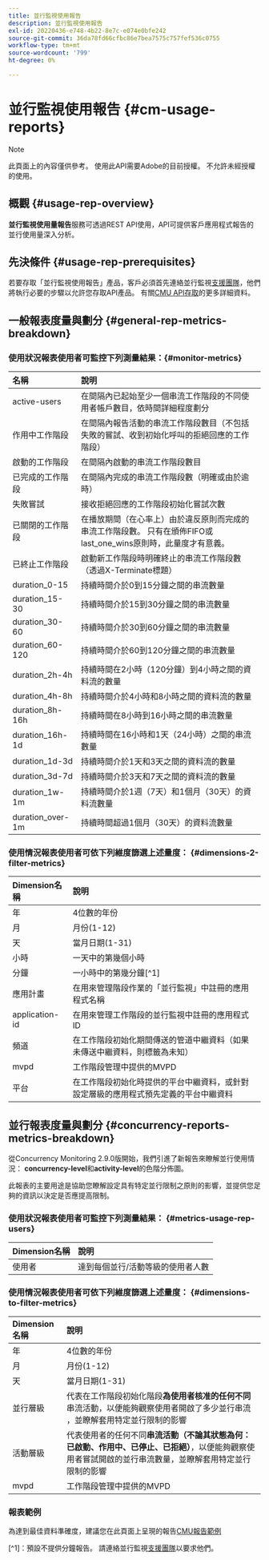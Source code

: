 ```yaml
---
title: 並行監視使用報告
description: 並行監視使用報告
exl-id: 20220436-e748-4b22-8e7c-e074e0bfe242
source-git-commit: 36da78fd66cfbc86e7bea7575c757fef536c0755
workflow-type: tm+mt
source-wordcount: '799'
ht-degree: 0%

---
```


# 並行監視使用報告 {#cm-usage-reports}

>[!NOTE]
>
>此頁面上的內容僅供參考。 使用此API需要Adobe的目前授權。 不允許未經授權的使用。



## 概觀 {#usage-rep-overview}

**並行監視使用量報告**&#x200B;服務可透過REST API使用，API可提供客戶應用程式報告的並行使用量深入分析。

## 先決條件 {#usage-rep-prerequisites}

若要存取「並行監視使用報告」產品，客戶必須首先連絡並行監視[支援團隊](mailto:tve-support@adobe.com)，他們將執行必要的步驟以允許您存取API產品。 有關[CMU API存取](/help/concurrency-monitoring/cmu-api-access.md)的更多詳細資料。

## 一般報表度量與劃分 {#general-rep-metrics-breakdown}

### 使用狀況報表使用者可監控下列測量結果：{#monitor-metrics}

| 名稱 | 說明 |
|:---|:---|
| active-users | 在間隔內已起始至少一個串流工作階段的不同使用者帳戶數目，依時間詳細程度劃分 |
| 作用中工作階段 | 在間隔內報告活動的串流工作階段數目（不包括失敗的嘗試、收到初始化呼叫的拒絕回應的工作階段） |
| 啟動的工作階段 | 在間隔內啟動的串流工作階段數目 |
| 已完成的工作階段 | 在間隔內完成的串流工作階段數（明確或由於逾時） |
| 失敗嘗試 | 接收拒絕回應的工作階段初始化嘗試次數 |
| 已關閉的工作階段 | 在播放期間（在心率上）由於違反原則而完成的串流工作階段數。 只有在頒佈FIFO或last_one_wins原則時，此量度才有意義。 |
| 已終止工作階段 | 啟動新工作階段時明確終止的串流工作階段數（透過X-Terminate標題） |
| duration_0-15 | 持續時間介於0到15分鐘之間的串流數量 |
| duration_15-30 | 持續時間介於15到30分鐘之間的串流數量 |
| duration_30-60 | 持續時間介於30到60分鐘之間的串流數量 |
| duration_60-120 | 持續時間介於60到120分鐘之間的串流數量 |
| duration_2h-4h | 持續時間在2小時（120分鐘）到4小時之間的資料流的數量 |
| duration_4h-8h | 持續時間介於4小時和8小時之間的資料流的數量 |
| duration_8h-16h | 持續時間在8小時到16小時之間的串流數量 |
| duration_16h-1d | 持續時間在16小時和1天（24小時）之間的串流數量 |
| duration_1d-3d | 持續時間介於1天和3天之間的資料流的數量 |
| duration_3d-7d | 持續時間介於3天和7天之間的資料流的數量 |
| duration_1w-1m | 持續時間介於1週（7天）和1個月（30天）的資料流數量 |
| duration_over-1m | 持續時間超過1個月（30天）的資料流數量 |

### 使用情況報表使用者可依下列維度篩選上述量度： {#dimensions-2-filter-metrics}

| Dimension名稱 | 說明 |
|:---------------|:------------------------------------------------------------------------------------------------------------------|
| 年 | 4位數的年份 |
| 月 | 月份(1-12) |
| 天 | 當月日期(1-31) |
| 小時 | 一天中的第幾個小時 |
| 分鐘 | 一小時中的第幾分鐘[^1] |
| 應用計畫 | 在用來管理階段作業的「並行監視」中註冊的應用程式名稱 |
| application-id | 在用來管理工作階段的並行監視中註冊的應用程式ID |
| 頻道 | 在工作階段初始化期間傳送的管道中繼資料（如果未傳送中繼資料，則標籤為未知） |
| mvpd | 工作階段管理中提供的MVPD |
| 平台 | 在工作階段初始化時提供的平台中繼資料，或針對設定層級的應用程式預先定義的平台中繼資料 |

## 並行報表度量與劃分 {#concurrency-reports-metrics-breakdown}

從Concurrency Monitoring 2.9.0版開始，我們引進了新報告來瞭解並行使用情況： **concurrency-level**&#x200B;和&#x200B;**activity-level**&#x200B;的色階分佈圖。

此報表的主要用途是協助您瞭解設定具有特定並行限制之原則的影響，並提供您足夠的資訊以決定是否應提高限制。

### 使用狀況報表使用者可監控下列測量結果： {#metrics-usage-rep-users}

| Dimension名稱 | 說明 |
|:---|:---|
| 使用者 | 達到每個並行/活動等級的使用者人數 |

### 使用情況報表使用者可依下列維度篩選上述量度： {#dimensions-to-filter-metrics}

| Dimension名稱 | 說明 |
|:---|:---|
| 年 | 4位數的年份 |
| 月 | 月份(1-12) |
| 天 | 當月日期(1-31) |
| 並行層級 | 代表在工作階段初始化階段&#x200B;**為使用者核准的任何不同**&#x200B;串流活動，以便能夠觀察使用者開啟了多少並行串流&#x200B;**&#x200B;**，並瞭解套用特定並行限制的影響 |
| 活動層級 | 代表使用者的任何不同&#x200B;**串流活動（不論其狀態為何：已啟動、作用中、已停止、已拒絕）**，以便能夠觀察使用者嘗試開啟的並行串流數量，並瞭解套用特定並行限制的影響 |
| mvpd | 工作階段管理中提供的MVPD |

### 報表範例

為達到最佳資料準確度，建議您在此頁面上呈現的報告[CMU報告範例](/help/concurrency-monitoring/cm-usage-reports-examples.md)

[^1]：預設不提供分鐘報告。 請連絡並行監視[支援團隊](mailto:tve-support@adobe.com)以要求他們。